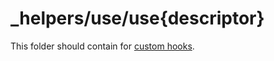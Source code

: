 # _helpers/use/use{descriptor}
This folder should contain for [custom hooks](https://reactjs.org/docs/hooks-custom.html).
